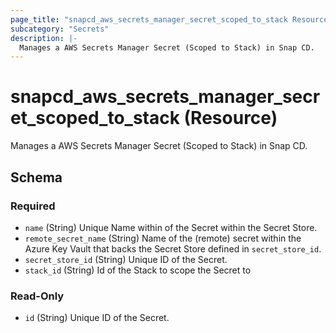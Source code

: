 ```yaml
---
page_title: "snapcd_aws_secrets_manager_secret_scoped_to_stack Resource - snapcd"
subcategory: "Secrets"
description: |-
  Manages a AWS Secrets Manager Secret (Scoped to Stack) in Snap CD.
---
```


# snapcd_aws_secrets_manager_secret_scoped_to_stack (Resource)

Manages a AWS Secrets Manager Secret (Scoped to Stack) in Snap CD.




<!-- schema generated by tfplugindocs -->
## Schema

### Required

- `name` (String) Unique Name within of the Secret within the Secret Store.
- `remote_secret_name` (String) Name of the (remote) secret within the Azure Key Vault that backs the Secret Store defined in `secret_store_id`.
- `secret_store_id` (String) Unique ID of the Secret.
- `stack_id` (String) Id of the Stack to scope the Secret to

### Read-Only

- `id` (String) Unique ID of the Secret.
